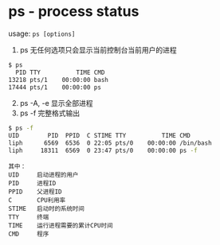# ps - process status

usage: `ps [options]`

1. ps 无任何选项只会显示当前控制台当前用户的进程

```bash
$ ps
  PID TTY          TIME CMD
13218 pts/1    00:00:00 bash
17444 pts/1    00:00:00 ps
```

2. ps -A, -e 显示全部进程
3. ps -f 完整格式输出

```bash
$ ps -f
UID        PID  PPID  C STIME TTY          TIME CMD
liph      6569  6536  0 22:05 pts/0    00:00:00 /bin/bash
liph     18311  6569  0 23:47 pts/0    00:00:00 ps -f
```

```
其中：
UID     启动进程的用户
PID     进程ID
PPID    父进程ID
C       CPU利用率
STIME   启动时的系统时间
TTY     终端
TIME    运行进程需要的累计CPU时间
CMD     程序
```

